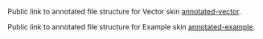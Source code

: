 Public link to annotated file structure for Vector skin [annotated-vector](https://docs.google.com/document/d/1xT4xPuco4fmht3NDGfmOmrLeTnQW17-uAwJxDWoptQk/edit?usp=sharing). 

Public link to annotated file structure for Example skin [annotated-example](https://docs.google.com/document/d/1nE6BBt2zA38ZABJuny2o5X4RsK3IcmGAGiYpRusF_jM/edit?usp=sharing). 